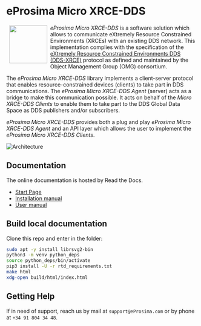 # eProsima Micro XRCE-DDS

<a href="http://www.eprosima.com"><img src="https://encrypted-tbn3.gstatic.com/images?q=tbn:ANd9GcSd0PDlVz1U_7MgdTe0FRIWD0Jc9_YH-gGi0ZpLkr-qgCI6ZEoJZ5GBqQ" align="left" hspace="8" vspace="2" width="100" height="100" ></a>

*eProsima Micro XRCE-DDS* is a software solution which allows to communicate eXtremely Resource Constrained Environments (XRCEs) with an existing DDS network.
This implementation complies with the specification of the [eXtremely Resource Constrained Environments DDS (DDS-XRCE)](https://www.omg.org/spec/DDS-XRCE/) protocol as defined and maintained by the Object Management Group (OMG) consortium.

The *eProsima Micro XRCE-DDS* library implements a client-server protocol that enables resource-constrained devices (clients) to take part in DDS communications.
The *eProsima Micro XRCE-DDS Agent* (server) acts as a bridge to make this communication possible.
It acts on behalf of the *Micro XRCE-DDS Clients* to enable them to take part to the DDS Global Data Space
as DDS publishers and/or subscribers.

*eProsima Micro XRCE-DDS* provides both a plug and play *eProsima Micro XRCE-DDS Agent* and an API layer which allows the user to implement the *eProsima Micro XRCE-DDS Clients*.

![Architecture](docs/images/xrcedds_architecture.png)

## Documentation

The online documentation is hosted by Read the Docs.

* [Start Page](http://micro-xrce-dds.readthedocs.io)
* [Installation manual](http://micro-xrce-dds.readthedocs.io/en/latest/installation.html)
* [User manual](http://micro-xrce-dds.readthedocs.io/en/latest/introduction.html)

## Build local documentation

Clone this repo and enter in the folder:

```bash
sudo apt -y install librsvg2-bin
python3 -m venv python_deps
source python_deps/bin/activate
pip3 install -U -r rtd_requirements.txt
make html
xdg-open build/html/index.html
```

## Getting Help

If in need of support, reach us by mail at `support@eProsima.com` or by phone at `+34 91 804 34 48`.
